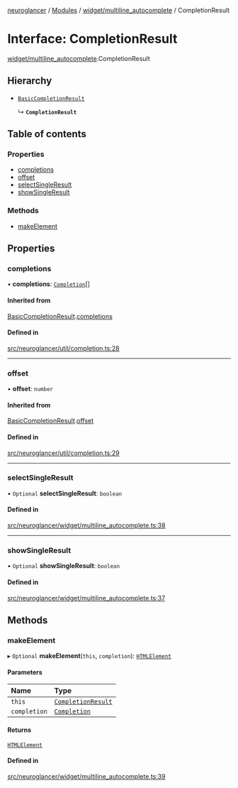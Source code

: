 [neuroglancer](../README.md) / [Modules](../modules.md) / [widget/multiline\_autocomplete](../modules/widget_multiline_autocomplete.md) / CompletionResult

# Interface: CompletionResult

[widget/multiline_autocomplete](../modules/widget_multiline_autocomplete.md).CompletionResult

## Hierarchy

- [`BasicCompletionResult`](util_completion.BasicCompletionResult.md)

  ↳ **`CompletionResult`**

## Table of contents

### Properties

- [completions](widget_multiline_autocomplete.CompletionResult.md#completions)
- [offset](widget_multiline_autocomplete.CompletionResult.md#offset)
- [selectSingleResult](widget_multiline_autocomplete.CompletionResult.md#selectsingleresult)
- [showSingleResult](widget_multiline_autocomplete.CompletionResult.md#showsingleresult)

### Methods

- [makeElement](widget_multiline_autocomplete.CompletionResult.md#makeelement)

## Properties

### completions

• **completions**: [`Completion`](util_completion.Completion.md)[]

#### Inherited from

[BasicCompletionResult](util_completion.BasicCompletionResult.md).[completions](util_completion.BasicCompletionResult.md#completions)

#### Defined in

[src/neuroglancer/util/completion.ts:28](https://github.com/ActiveBrainAtlas2/neuroglancer/blob/1beb5d34/src/neuroglancer/util/completion.ts#L28)

___

### offset

• **offset**: `number`

#### Inherited from

[BasicCompletionResult](util_completion.BasicCompletionResult.md).[offset](util_completion.BasicCompletionResult.md#offset)

#### Defined in

[src/neuroglancer/util/completion.ts:29](https://github.com/ActiveBrainAtlas2/neuroglancer/blob/1beb5d34/src/neuroglancer/util/completion.ts#L29)

___

### selectSingleResult

• `Optional` **selectSingleResult**: `boolean`

#### Defined in

[src/neuroglancer/widget/multiline_autocomplete.ts:38](https://github.com/ActiveBrainAtlas2/neuroglancer/blob/1beb5d34/src/neuroglancer/widget/multiline_autocomplete.ts#L38)

___

### showSingleResult

• `Optional` **showSingleResult**: `boolean`

#### Defined in

[src/neuroglancer/widget/multiline_autocomplete.ts:37](https://github.com/ActiveBrainAtlas2/neuroglancer/blob/1beb5d34/src/neuroglancer/widget/multiline_autocomplete.ts#L37)

## Methods

### makeElement

▸ `Optional` **makeElement**(`this`, `completion`): [`HTMLElement`](../modules/annotation_annotation_layer_state._internal_.md#htmlelement)

#### Parameters

| Name | Type |
| :------ | :------ |
| `this` | [`CompletionResult`](widget_multiline_autocomplete.CompletionResult.md) |
| `completion` | [`Completion`](util_completion.Completion.md) |

#### Returns

[`HTMLElement`](../modules/annotation_annotation_layer_state._internal_.md#htmlelement)

#### Defined in

[src/neuroglancer/widget/multiline_autocomplete.ts:39](https://github.com/ActiveBrainAtlas2/neuroglancer/blob/1beb5d34/src/neuroglancer/widget/multiline_autocomplete.ts#L39)
